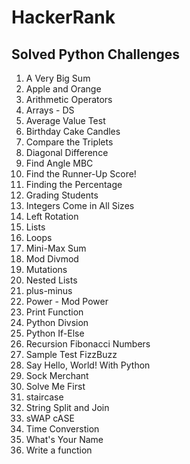 # HackerRank
## Solved Python Challenges
1. A Very Big Sum
2. Apple and Orange
3. Arithmetic Operators
4. Arrays - DS
5. Average Value Test
6. Birthday Cake Candles
7. Compare the Triplets
8. Diagonal Difference
9. Find Angle MBC
10. Find the Runner-Up Score!
11. Finding the Percentage
12. Grading Students
13. Integers Come in All Sizes
14. Left Rotation
15. Lists
16. Loops
17. Mini-Max Sum
18. Mod Divmod
19. Mutations
20. Nested Lists
21. plus-minus
22. Power - Mod Power
23. Print Function
24. Python Divsion
25. Python If-Else
26. Recursion Fibonacci Numbers
27. Sample Test FizzBuzz
28. Say Hello, World! With Python
29. Sock Merchant
30. Solve Me First
31. staircase
32. String Split and Join
33. sWAP cASE
34. Time Converstion
35. What's Your Name
36. Write a function

